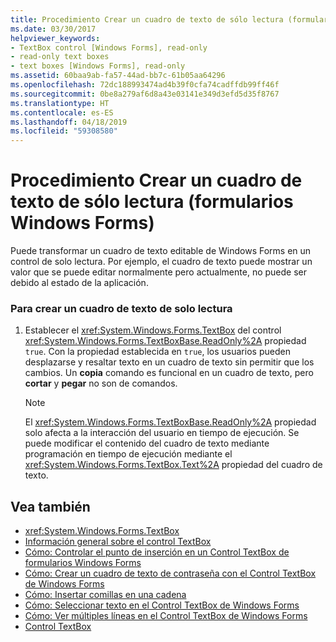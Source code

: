 ```yaml
---
title: Procedimiento Crear un cuadro de texto de sólo lectura (formularios Windows Forms)
ms.date: 03/30/2017
helpviewer_keywords:
- TextBox control [Windows Forms], read-only
- read-only text boxes
- text boxes [Windows Forms], read-only
ms.assetid: 60baa9ab-fa57-44ad-bb7c-61b05aa64296
ms.openlocfilehash: 72dc188993474ad4b39f0cfa74cadffdb99ff46f
ms.sourcegitcommit: 0be8a279af6d8a43e03141e349d3efd5d35f8767
ms.translationtype: HT
ms.contentlocale: es-ES
ms.lasthandoff: 04/18/2019
ms.locfileid: "59308580"
---
```

# <a name="how-to-create-a-read-only-text-box-windows-forms"></a>Procedimiento Crear un cuadro de texto de sólo lectura (formularios Windows Forms)
Puede transformar un cuadro de texto editable de Windows Forms en un control de solo lectura. Por ejemplo, el cuadro de texto puede mostrar un valor que se puede editar normalmente pero actualmente, no puede ser debido al estado de la aplicación.  
  
### <a name="to-create-a-read-only-text-box"></a>Para crear un cuadro de texto de solo lectura  
  
1. Establecer el <xref:System.Windows.Forms.TextBox> del control <xref:System.Windows.Forms.TextBoxBase.ReadOnly%2A> propiedad `true`. Con la propiedad establecida en `true`, los usuarios pueden desplazarse y resaltar texto en un cuadro de texto sin permitir que los cambios. Un **copia** comando es funcional en un cuadro de texto, pero **cortar** y **pegar** no son de comandos.  
  
    > [!NOTE]
    >  El <xref:System.Windows.Forms.TextBoxBase.ReadOnly%2A> propiedad solo afecta a la interacción del usuario en tiempo de ejecución. Se puede modificar el contenido del cuadro de texto mediante programación en tiempo de ejecución mediante el <xref:System.Windows.Forms.TextBox.Text%2A> propiedad del cuadro de texto.  
  
## <a name="see-also"></a>Vea también

- <xref:System.Windows.Forms.TextBox>
- [Información general sobre el control TextBox](textbox-control-overview-windows-forms.md)
- [Cómo: Controlar el punto de inserción en un Control TextBox de formularios Windows Forms](how-to-control-the-insertion-point-in-a-windows-forms-textbox-control.md)
- [Cómo: Crear un cuadro de texto de contraseña con el Control TextBox de Windows Forms](how-to-create-a-password-text-box-with-the-windows-forms-textbox-control.md)
- [Cómo: Insertar comillas en una cadena](how-to-put-quotation-marks-in-a-string-windows-forms.md)
- [Cómo: Seleccionar texto en el Control TextBox de Windows Forms](how-to-select-text-in-the-windows-forms-textbox-control.md)
- [Cómo: Ver múltiples líneas en el Control TextBox de Windows Forms](how-to-view-multiple-lines-in-the-windows-forms-textbox-control.md)
- [Control TextBox](textbox-control-windows-forms.md)
